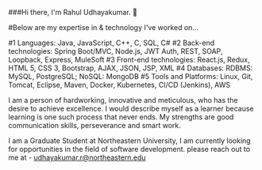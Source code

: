 ###Hi there, I'm Rahul Udhayakumar. 👋

#Below are my expertise in & technology I've worked on...

#1 Languages: Java, JavaScript, C++, C, SQL, C#
#2 Back-end technologies: Spring Boot/MVC, Node.js, JWT Auth, REST, SOAP, Loopback, Express, MuleSoft
#3 Front-end technologies: React.js, Redux, HTML 5, CSS 3, Bootstrap, AJAX, JSON, JSP, XML
#4 Databases: RDBMS: MySQL, PostgreSQL; NoSQL: MongoDB
#5 Tools and Platforms: Linux, Git, Tomcat, Eclipse, Maven, Docker, Kubernetes, CI/CD (Jenkins), AWS

I am a person of hardworking, innovative and meticulous, who has the desire to achieve excellence. I would describe myself as a learner because learning is one such process that never ends. My strengths are good communication skills, perseverance and smart work.

I am a Graduate Student at Northeastern University, I am currently looking for opportunities in the field of software development. please reach out to me at - udhayakumar.r@northeastern.edu
